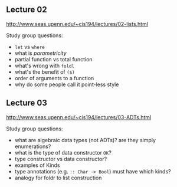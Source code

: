 ## Lecture 02
http://www.seas.upenn.edu/~cis194/lectures/02-lists.html

Study group questions:
- `let` vs `where`
- what is _parametricity_
- partial function vs total function
- what's wrong with `foldl`
- what's the benefit of `($)`
- order of arguments to a function
- why do some people call it point-less style

## Lecture 03

http://www.seas.upenn.edu/~cis194/lectures/03-ADTs.html

Study group questions:
- what are algebraic data types (not ADTs)? are they simply enumerations?
- what is the type of data constructor `OK`?
- type constructor vs data constructor?
- examples of Kinds
- type annotations (e.g. `:: Char -> Bool`) must have which kinds?
- analogy for foldr to list construction

